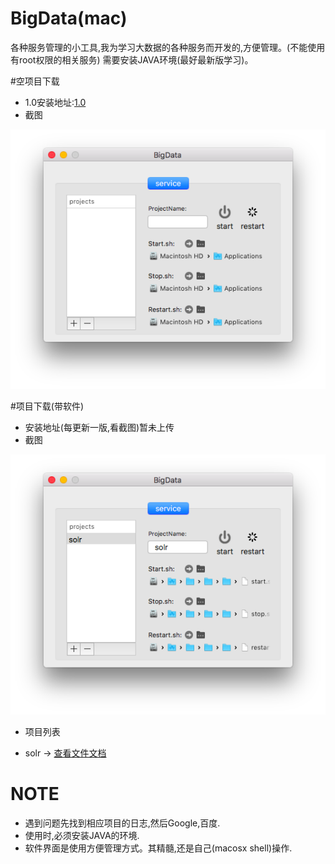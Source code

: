 # BigData(mac)
各种服务管理的小工具,我为学习大数据的各种服务而开发的,方便管理。(不能使用有root权限的相关服务)
需要安装JAVA环境(最好最新版学习)。


#空项目下载
- 1.0安装地址:[1.0](https://pan.baidu.com/s/1mi8Y1T2)
- 截图

[![bigdata.png](/Screenshot/bigdata.png)](/Screenshot/bigdata.png)

#项目下载(带软件)
- 安装地址(每更新一版,看截图)暂未上传
- 截图

[![bigdata2.png](/Screenshot/bigdata2.png)](/Screenshot/bigdata2.png)

- 项目列表
 * solr -> [查看文件文档](wiki/solr/wiki.md)



# NOTE
- 遇到问题先找到相应项目的日志,然后Google,百度.
- 使用时,必须安装JAVA的环境.
- 软件界面是使用方便管理方式。其精髓,还是自己(macosx shell)操作.